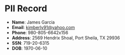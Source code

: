 # PII Record
- **Name**: James Garcia
- **Email**: kimberly91@yahoo.com
- **Phone**: 980-805-6642x156
- **Address**: 2569 Hendrix Shoal, Port Sheila, TX 29936
- **SSN**: 719-20-6315
- **DOB**: 1970-06-10
